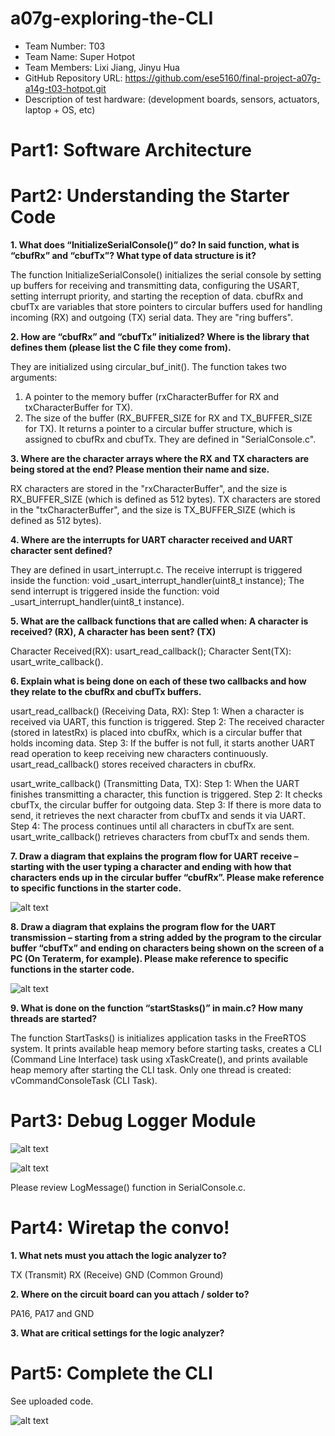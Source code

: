 # a07g-exploring-the-CLI

* Team Number: T03
* Team Name: Super Hotpot
* Team Members: Lixi Jiang, Jinyu Hua
* GitHub Repository URL: https://github.com/ese5160/final-project-a07g-a14g-t03-hotpot.git
* Description of test hardware: (development boards, sensors, actuators, laptop + OS, etc)

# Part1: Software Architecture

# Part2: Understanding the Starter Code

**1. What does “InitializeSerialConsole()” do? In said function, what is “cbufRx” and “cbufTx”? What type of data structure is it?**

The function InitializeSerialConsole() initializes the serial console by setting up buffers for receiving and transmitting data, configuring the USART, setting interrupt priority, and starting the reception of data. cbufRx and cbufTx are variables that store pointers to circular buffers used for handling incoming (RX) and outgoing (TX) serial data. They are "ring buffers".

**2. How are “cbufRx” and “cbufTx” initialized? Where is the library that defines them (please list the C file they come from).**

They are initialized using circular_buf_init(). The function takes two arguments:
1. A pointer to the memory buffer (rxCharacterBuffer for RX and txCharacterBuffer for TX).
2. The size of the buffer (RX_BUFFER_SIZE for RX and TX_BUFFER_SIZE for TX).
It returns a pointer to a circular buffer structure, which is assigned to cbufRx and cbufTx. 
They are defined in "SerialConsole.c".

**3. Where are the character arrays where the RX and TX characters are being stored at the end? Please mention their name and size.**

RX characters are stored in the "rxCharacterBuffer", and the size is RX_BUFFER_SIZE (which is defined as 512 bytes). TX characters are stored in the "txCharacterBuffer", and the size is TX_BUFFER_SIZE (which is defined as 512 bytes).

**4. Where are the interrupts for UART character received and UART character sent defined?**

They are defined in usart_interrupt.c. 
The receive interrupt is triggered inside the function: void _usart_interrupt_handler(uint8_t instance);
The send interrupt is triggered inside the function: void _usart_interrupt_handler(uint8_t instance).

**5. What are the callback functions that are called when: A character is received? (RX), A character has been sent? (TX)**

Character Received(RX): 
usart_read_callback();
Character Sent(TX): 
usart_write_callback().

**6. Explain what is being done on each of these two callbacks and how they relate to the cbufRx and cbufTx buffers.**

usart_read_callback() (Receiving Data, RX):
Step 1: When a character is received via UART, this function is triggered.
Step 2: The received character (stored in latestRx) is placed into cbufRx, which is a circular buffer that holds incoming data.
Step 3: If the buffer is not full, it starts another UART read operation to keep receiving new characters continuously.
usart_read_callback() stores received characters in cbufRx.

usart_write_callback() (Transmitting Data, TX):
Step 1: When the UART finishes transmitting a character, this function is triggered.
Step 2: It checks cbufTx, the circular buffer for outgoing data.
Step 3: If there is more data to send, it retrieves the next character from cbufTx and sends it via UART.
Step 4: The process continues until all characters in cbufTx are sent.
usart_write_callback() retrieves characters from cbufTx and sends them.

**7. Draw a diagram that explains the program flow for UART receive – starting with the user typing a character and ending with how that characters ends up in the circular buffer “cbufRx”. Please make reference to specific functions in the starter code.**

![alt text](image1.png)

**8. Draw a diagram that explains the program flow for the UART transmission – starting from a string added by the program to the circular buffer “cbufTx” and ending on characters being shown on the screen of a PC (On Teraterm, for example). Please make reference to specific functions in the starter code.**

![alt text](image2.png)

**9. What is done on the function “startStasks()” in main.c? How many threads are started?**

The function StartTasks() is initializes application tasks in the FreeRTOS system. It prints available heap memory before starting tasks, creates a CLI (Command Line Interface) task using xTaskCreate(), and prints available heap memory after starting the CLI task.
Only one thread is created: vCommandConsoleTask (CLI Task).

# Part3: Debug Logger Module

![alt text](image3.png)

![alt text](image4.png)

Please review LogMessage() function in SerialConsole.c.

# Part4: Wiretap the convo!

**1. What nets must you attach the logic analyzer to?**

TX (Transmit)
RX (Receive)
GND (Common Ground)

**2. Where on the circuit board can you attach / solder to?**

PA16, PA17 and GND

**3. What are critical settings for the logic analyzer?**




# Part5: Complete the CLI

See uploaded code.

![alt text](image5.png)
